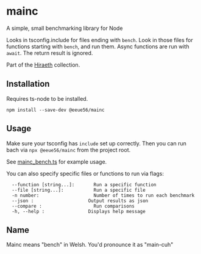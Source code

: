 # mainc

A simple, small benchmarking library for Node

Looks in tsconfig.include for files ending with `bench`. Look in those files for functions starting with `bench`, and run them. Async functions are run with `await`. The return result is ignored.

Part of the [Hiraeth](https://github.com/eeue56/hiraeth) collection.

## Installation

Requires ts-node to be installed.

```
npm install --save-dev @eeue56/mainc
```

## Usage

Make sure your tsconfig has `include` set up correctly. Then you can run bach via `npx @eeue56/mainc` from the project root.

See [mainc_bench.ts](src/mainc_bench.ts) for example usage.

You can also specify specific files or functions to run via flags:

```
  --function [string...]:		Run a specific function
  --file [string...]:		    Run a specific file
  -n number:		            Number of times to run each benchmark
  --json :		              Output results as json
  --compare :		            Run comparisons
  -h, --help :		          Displays help message

```

## Name

Mainc means "bench" in Welsh. You'd pronounce it as "main-cuh"
